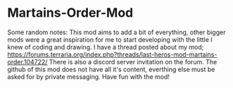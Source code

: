 # Martains-Order-Mod
Some random notes: This mod aims to add a bit of everything, other bigger mods were a great inspiration for me to start developing with the little I knew of coding and drawing. I have a thread posted about my mod; https://forums.terraria.org/index.php?threads/last-heros-mod-martains-order.104722/
There is also a discord server invitation on the forum. The github of this mod does not have all it's content, everthing else must be asked for by private messaging.
Have fun with the mod!
